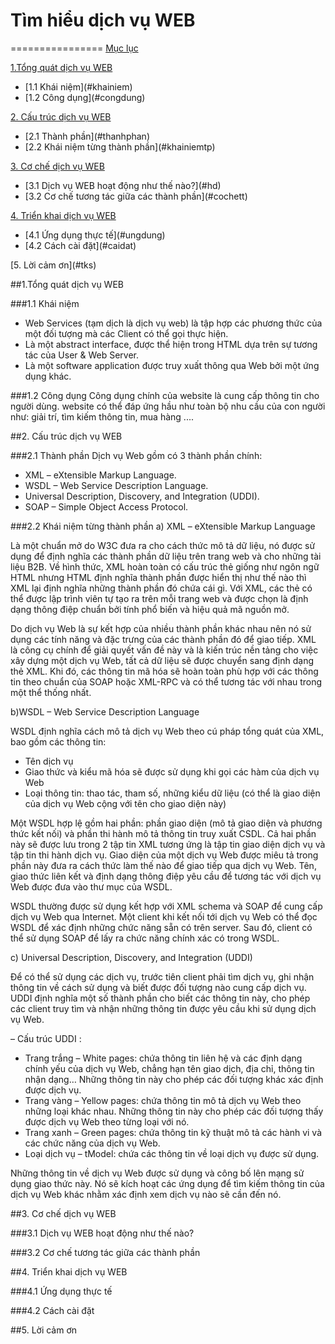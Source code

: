 # Tìm hiểu dịch vụ WEB
================
[Mục lục](#content)

[1.Tổng quát dịch vụ WEB](#tqweb)
  <ul>
  <li>[1.1 Khái niệm](#khainiem)
  <li>[1.2 Công dụng](#congdung)
  </ul>

[2. Cấu trúc dịch vụ WEB](#cautruc)
  <ul>
  <li>[2.1 Thành phần](#thanhphan)
  <li>[2.2 Khái niệm từng thành phần](#khainiemtp)
  </ul>

[3. Cơ chế dịch vụ WEB](#coche)
  <ul>
  <li>[3.1 Dịch vụ WEB hoạt động như thế nào?](#hd)
  <li>[3.2 Cơ chế tương tác giữa các thành phần](#cochett)
  </ul>

[4. Triển khai dịch vụ WEB](#trienkhai)
  <ul>
  <li>[4.1 Ứng dụng thực tế](#ungdung)
  <li>[4.2 Cách cài đặt](#caidat)
  </ul>
[5. Lời cảm ơn](#tks)

<a name="tqweb"></a>
##1.Tổng quát dịch vụ WEB


<a name="khainiem"></a>
###1.1 Khái niệm
<ul>
<li>Web Services (tạm dịch là dịch vụ web) là tập hợp các phương thức của một đối tượng mà các Client có thể gọi thực hiện.</li> 
<li>Là một abstract interface, được thể hiện trong HTML dựa trên sự tương tác của User & Web Server.</li>
<li>Là một software application được truy xuất thông qua Web bởi một ứng dụng khác.</li>
</ul>

<a name="congdung"></a>
###1.2 Công dụng
Công dụng chính của website là cung cấp thông tin cho người dùng. website có thể đáp ứng hầu như toàn bộ nhu cầu của con người như: giải trí, tìm kiếm thông tin, mua hàng ....

<a name="cautruc"></a>
##2. Cấu trúc dịch vụ WEB

<a name="thanhphan"></a>
###2.1 Thành phần
Dịch vụ Web gồm có 3 thành phần chính:
<ul>
<li>XML – eXtensible Markup Language.</li>
<li>WSDL – Web Service Description Language.</li>
<li>Universal Description, Discovery, and Integration (UDDI).</li>
<li>SOAP – Simple Object Access Protocol.</li>
</ul>

<a name="khainiemtp"></a>
###2.2 Khái niệm từng thành phần
a) XML – eXtensible Markup Language

Là một chuẩn mở do W3C đưa ra cho cách thức mô tả dữ liệu, nó được sử dụng để định nghĩa các thành phần dữ liệu trên trang web và cho những tài liệu B2B. Về hình thức, XML hoàn toàn có cấu trúc thẻ giống như ngôn ngữ HTML nhưng HTML định nghĩa thành phần được hiển thị như thế nào thì XML lại định nghĩa những thành phần đó chứa cái gì. Với XML, các thẻ có thể được lập trình viên tự tạo ra trên mỗi trang web và được chọn là định dạng thông điệp chuẩn bởi tính phổ biến và hiệu quả mã nguồn mở.

Do dịch vụ Web là sự kết hợp của nhiều thành phần khác nhau nên nó sử dụng các tính năng và đặc trưng của các thành phần đó để giao tiếp. XML là công cụ chính để giải quyết vấn đề này và là kiến trúc nền tảng cho việc xây dựng một dịch vụ Web, tất cả dữ liệu sẽ được chuyển sang định dạng thẻ XML. Khi đó, các thông tin mã hóa sẽ hoàn toàn phù hợp với các thông tin theo chuẩn của SOAP hoặc XML-RPC và có thể tương tác với nhau trong một thể thống nhất.

b)WSDL – Web Service Description Language

WSDL định nghĩa cách mô tả dịch vụ Web theo cú pháp tổng quát của XML, bao gồm các thông tin:
<ul>
<li>Tên dịch vụ</li>
<li>Giao thức và kiểu mã hóa sẽ được sử dụng khi gọi các hàm của dịch vụ Web</li>
<li>Loại thông tin: thao tác, tham số, những kiểu dữ liệu (có thể là giao diện của dịch vụ Web cộng với tên cho giao diện này)</li>
</ul>

Một WSDL hợp lệ gồm hai phần: phần giao diện (mô tả giao diện và phương thức kết nối) và phần thi hành mô tả thông tin truy xuất CSDL. Cả hai phần này sẽ được lưu trong 2 tập tin XML tương ứng là tập tin giao diện dịch vụ và tập tin thi hành dịch vụ. Giao diện của một dịch vụ Web được miêu tả trong phần này đưa ra cách thức làm thế nào để giao tiếp qua dịch vụ Web. Tên, giao thức liên kết và định dạng thông điệp yêu cầu để tương tác với dịch vụ Web được đưa vào thư mục của WSDL.

WSDL thường được sử dụng kết hợp với XML schema và SOAP để cung cấp dịch vụ Web qua Internet. Một client khi kết nối tới dịch vụ Web có thể đọc WSDL để xác định những chức năng sẵn có trên server. Sau đó, client có thể sử dụng SOAP để lấy ra chức năng chính xác có trong WSDL.

c) Universal Description, Discovery, and Integration (UDDI)

Để có thể sử dụng các dịch vụ, trước tiên client phải tìm dịch vụ, ghi nhận thông tin về cách sử dụng và biết được đối tượng nào cung cấp dịch vụ. UDDI định nghĩa một số thành phần cho biết các thông tin này, cho phép các client truy tìm và nhận những thông tin được yêu cầu khi sử dụng dịch vụ Web.

– Cấu trúc UDDI :
+ Trang trắng – White pages: chứa thông tin liên hệ và các định dạng chính yếu của dịch vụ Web, chẳng hạn tên giao dịch, địa chỉ, thông tin nhận dạng… Những thông tin này cho phép các đối tượng khác xác định được dịch vụ.
+ Trang vàng – Yellow pages: chứa thông tin mô tả dịch vụ Web theo những loại khác nhau. Những thông tin này cho phép các đối tượng thấy được dịch vụ Web theo từng loại với nó.
+ Trang xanh – Green pages: chứa thông tin kỹ thuật mô tả các hành vi và các chức năng của dịch vụ Web.
+ Loại dịch vụ – tModel:  chứa các thông tin về loại dịch vụ được sử dụng.

Những thông tin về dịch vụ Web được sử dụng và công bố lên mạng sử dụng giao thức này. Nó sẽ kích hoạt các ứng dụng để tìm kiếm thông tin của dịch vụ Web khác nhằm xác định xem dịch vụ nào sẽ cần đến nó.

<a name="coche"></a>
##3. Cơ chế dịch vụ WEB


<a name="hd"></a>
###3.1 Dịch vụ WEB hoạt động như thế nào?


<a name="cochett"></a>
###3.2 Cơ chế tương tác giữa các thành phần


<a name="trienkhai"></a>
##4. Triển khai dịch vụ WEB


<a name="ungdung"></a>
###4.1 Ứng dụng thực tế


<a name="caidat"></a>
###4.2 Cách cài đặt

<a name="tks"></a>
##5. Lời cảm ơn


